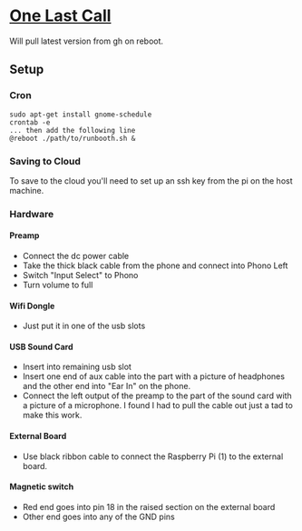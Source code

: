 # [One Last Call](https://www.onelastcall.com/)

Will pull latest version from gh on reboot.

## Setup

### Cron
```
sudo apt-get install gnome-schedule
crontab -e
... then add the following line
@reboot ./path/to/runbooth.sh &
```

### Saving to Cloud
To save to the cloud you'll need to set up an ssh key from the pi on the host machine.

### Hardware

#### Preamp
- Connect the dc power cable
- Take the thick black cable from the phone and connect into Phono Left
- Switch "Input Select" to Phono
- Turn volume to full

#### Wifi Dongle
- Just put it in one of the usb slots

#### USB Sound Card
- Insert into remaining usb slot
- Insert one end of aux cable into the part with a picture of headphones and the other end into "Ear In" on the phone.
- Connect the left output of the preamp to the part of the sound card with a picture of a microphone. I found I had to pull the cable out just a tad to make this work.

#### External Board
- Use black ribbon cable to connect the Raspberry Pi (1) to the external board.

#### Magnetic switch
- Red end goes into pin 18 in the raised section on the external board
- Other end goes into any of the GND pins

